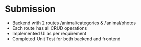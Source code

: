 # Submission

- Backend with 2 routes /animal/categories & /animal/photos
- Each route has all CRUD operations
- Implemented UI as per requirement
- Completed Unit Test for both backend and frontend
